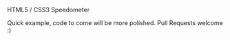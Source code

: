HTML5 / CSS3 Speedometer

Quick example, code to come will be more polished. Pull Requests welcome :)

